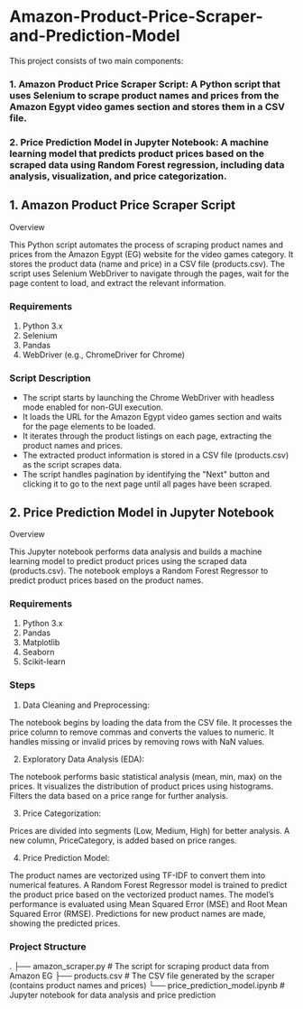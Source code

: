 # Amazon-Product-Price-Scraper-and-Prediction-Model

This project consists of two main components:

### 1. Amazon Product Price Scraper Script: A Python script that uses Selenium to scrape product names and prices from the Amazon Egypt video games section and stores them in a CSV file.
### 2. Price Prediction Model in Jupyter Notebook: A machine learning model that predicts product prices based on the scraped data using Random Forest regression, including data analysis, visualization, and price categorization.

## 1. Amazon Product Price Scraper Script
Overview

This Python script automates the process of scraping product names and prices from the Amazon Egypt (EG) website for the video games category. It stores the product data (name and price) in a CSV file (products.csv). The script uses Selenium WebDriver to navigate through the pages, wait for the page content to load, and extract the relevant information.

### Requirements
  1. Python 3.x
  2. Selenium
  3. Pandas
  4. WebDriver (e.g., ChromeDriver for Chrome)

### Script Description
  *  The script starts by launching the Chrome WebDriver with headless mode enabled for non-GUI execution.
  *  It loads the URL for the Amazon Egypt video games section and waits for the page elements to be loaded.
  *  It iterates through the product listings on each page, extracting the product names and prices.
  *  The extracted product information is stored in a CSV file (products.csv) as the script scrapes data.
  *  The script handles pagination by identifying the "Next" button and clicking it to go to the next page until all pages have been scraped.

## 2. Price Prediction Model in Jupyter Notebook
Overview

This Jupyter notebook performs data analysis and builds a machine learning model to predict product prices using the scraped data (products.csv). The notebook employs a Random Forest Regressor to predict product prices based on the product names.

### Requirements
  1. Python 3.x
  2. Pandas
  3. Matplotlib
  4. Seaborn
  5. Scikit-learn

### Steps

  1. Data Cleaning and Preprocessing:

  The notebook begins by loading the data from the CSV file.
  It processes the price column to remove commas and converts the values to numeric.
  It handles missing or invalid prices by removing rows with NaN values.

  2. Exploratory Data Analysis (EDA):

  The notebook performs basic statistical analysis (mean, min, max) on the prices.
  It visualizes the distribution of product prices using histograms.
  Filters the data based on a price range for further analysis.

  3. Price Categorization:

  Prices are divided into segments (Low, Medium, High) for better analysis.
  A new column, PriceCategory, is added based on price ranges.

  4. Price Prediction Model:

  The product names are vectorized using TF-IDF to convert them into numerical features.
  A Random Forest Regressor model is trained to predict the product price based on the vectorized product names.
  The model’s performance is evaluated using Mean Squared Error (MSE) and Root Mean Squared Error (RMSE).
  Predictions for new product names are made, showing the predicted prices.

### Project Structure
.
├── amazon_scraper.py  # The script for scraping product data from Amazon EG
├── products.csv       # The CSV file generated by the scraper (contains product names and prices)
└── price_prediction_model.ipynb  # Jupyter notebook for data analysis and price prediction
